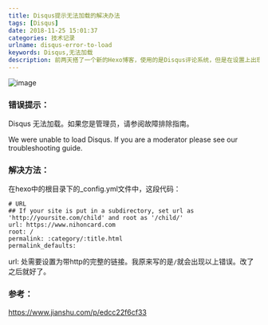 ```yaml
---
title: Disqus提示无法加载的解决办法
tags: [Disqus]
date: 2018-11-25 15:01:37
categories: 技术记录
urlname: disqus-error-to-load
keywords: Disqus,无法加载
description: 前两天搭了一个新的Hexo博客，使用的是Disqus评论系统，但是在设置上出现问题，导致一直无法加载，在查询了一番，才解决了这个问题，本文记录了Disqus提示无法加载。如果您是管理员，请参阅故障排除指南。的解决办法。
---
```


![image](https://ae01.alicdn.com/kf/HTB1c6O0X6vuK1Rjy0Faq6x2aVXaB.jpg)

### 错误提示：

Disqus 无法加载。如果您是管理员，请参阅故障排除指南。

We were unable to load Disqus. If you are a moderator please see our troubleshooting guide.

### 解决方法：

在hexo中的根目录下的_config.yml文件中，这段代码：

```
# URL
## If your site is put in a subdirectory, set url as 'http://yoursite.com/child' and root as '/child/'
url: https://www.nihoncard.com
root: /
permalink: :category/:title.html
permalink_defaults:
```
url: 处需要设置为带http的完整的链接。我原来写的是`/`就会出现以上错误。改了之后就好了。

### 参考：
https://www.jianshu.com/p/edcc22f6cf33
